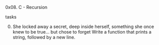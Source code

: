 0x08. C - Recursion

tasks

0. She locked away a secret, deep inside herself, something she once knew to be true... but chose to forget
Write a function that prints a string, followed by a new line.

